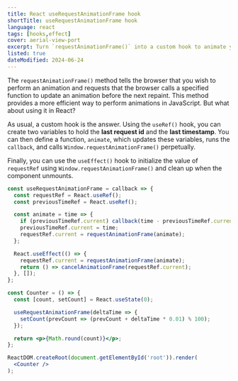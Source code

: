 ```yaml
---
title: React useRequestAnimationFrame hook
shortTitle: useRequestAnimationFrame hook
language: react
tags: [hooks,effect]
cover: aerial-view-port
excerpt: Turn `requestAnimationFrame()` into a custom hook to animate your React components.
listed: true
dateModified: 2024-06-24
---
```


The `requestAnimationFrame()` method tells the browser that you wish to perform an animation and requests that the browser calls a specified function to update an animation before the next repaint. This method provides a more efficient way to perform animations in JavaScript. But what about using it in React?

As usual, a custom hook is the answer. Using the `useRef()` hook, you can create two variables to hold the **last request id** and the **last timestamp**. You can then define a function, `animate`, which updates these variables, runs the `callback`, and calls `Window.requestAnimationFrame()` perpetually.

Finally, you can use the `useEffect()` hook to initialize the value of `requestRef` using `Window.requestAnimationFrame()` and clean up when the component unmounts.

```jsx
const useRequestAnimationFrame = callback => {
  const requestRef = React.useRef();
  const previousTimeRef = React.useRef();

  const animate = time => {
    if (previousTimeRef.current) callback(time - previousTimeRef.current);
    previousTimeRef.current = time;
    requestRef.current = requestAnimationFrame(animate);
  };

  React.useEffect(() => {
    requestRef.current = requestAnimationFrame(animate);
    return () => cancelAnimationFrame(requestRef.current);
  }, []);
};

const Counter = () => {
  const [count, setCount] = React.useState(0);

  useRequestAnimationFrame(deltaTime => {
    setCount(prevCount => (prevCount + deltaTime * 0.01) % 100);
  });

  return <p>{Math.round(count)}</p>;
};

ReactDOM.createRoot(document.getElementById('root')).render(
  <Counter />
);
```
